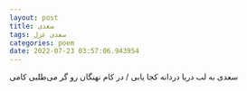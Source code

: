 ```yaml
---
layout: post
title: سعدی
tags: سعدی غزل
categories: poem
date: 2022-07-23 03:57:06.943954
---
```


سعدی به لب دریا دردانه کجا یابی / در کام نهنگان رو گر می‌طلبی کامی